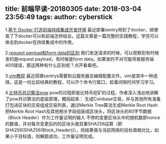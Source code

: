 title: 前端早读-20180305
date: 2018-03-04 23:56:49
tags:
author: cyberstick
---
1.[基于 Docker 打造前端持续集成开发环境](https://juejin.im/post/5a142d7b6fb9a0451170c2c7)
最近部署sentry用到了docker，顺便查了下docker可以和前端怎样结合。这篇文章是一篇完整的实践教程，学完可以体会到docker在持续集成中的作用。

2.[request payload和form data的区别](https://blog.kaolafed.com/2017/08/10/HTTP%E8%AF%B7%E6%B1%82%E4%B8%AD%E7%9A%84Form%20Data%E4%B8%8ERequest%20Payload%E7%9A%84%E5%8C%BA%E5%88%AB/)
我们发送请求的时候，可以观察到有时候发的是request payload，有时候是form data，如果发的不对可能导致服务端400错误，那这两种有什么区别呢？点开看看吧。

3.[vim教程](http://www2.geog.ucl.ac.uk/~plewis/teaching/unix/vimtutor)
最近搭建sentrys需要到云服务器去编辑配置文件，vim是其中一种选择。这是一份比较经典的教程，可以开个命令行窗口，趁着间隙时间学习学习。


4.[比特币共识算法pow](https://www.jianshu.com/p/b23cbafbbad2?hmsr=toutiao.io&utm_medium=toutiao.io&utm_source=toutiao.io)
pow的过程即是比特币挖矿的过程，作者深入浅出地讲解了pow共识算法的底层原理，概括起来：
生成Coinbase交易，并与其他所有准备打包进区块的交易组成交易列表，通过Merkle Tree算法生成Merkle Root Hash
把Merkle Root Hash及其他相关字段组装成区块头，将区块头的80字节数据（Block Header）作为工作量证明的输入
不停的变更区块头中的随机数即nonce的数值，并对每次变更后的的区块头做双重SHA256运算（即SHA256(SHA256(Block_Header))），将结果值与当前网络的目标值做对比，如果小于目标值，则解题成功，工作量证明完成。